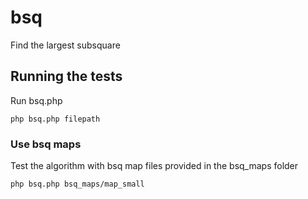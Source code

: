 # bsq
Find the largest subsquare

## Running the tests

Run bsq.php
```
php bsq.php filepath
```

### Use bsq maps

Test the algorithm with bsq map files provided in the bsq_maps folder 

```
php bsq.php bsq_maps/map_small
```
